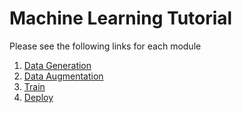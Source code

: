 # Machine Learning Tutorial

Please see the following links for each module

1. [Data Generation]()
2. [Data Augmentation]()
3. [Train]()
4. [Deploy]()


